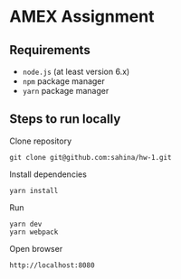 # AMEX Assignment

## Requirements

* `node.js` (at least version 6.x)
* `npm` package manager
* `yarn` package manager

## Steps to run locally

Clone repository

    git clone git@github.com:sahina/hw-1.git

Install dependencies

    yarn install

Run

    yarn dev
    yarn webpack


Open browser

    http://localhost:8080
